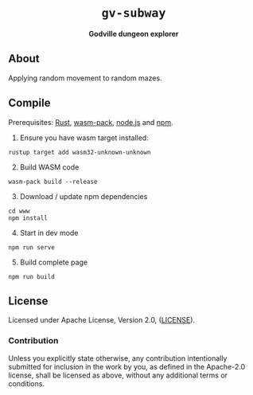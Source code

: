 <div align="center">

  <h1><code>gv-subway</code></h1>

  <strong>Godville dungeon explorer</strong>

</div>

## About

Applying random movement to random mazes.

## Compile

Prerequisites: [Rust](https://www.rust-lang.org/learn/get-started), [wasm-pack](https://rustwasm.github.io/wasm-pack/installer/), [node.js](https://nodejs.org/en/) and [npm](https://www.npmjs.com).

1. Ensure you have wasm target installed:
```
rustup target add wasm32-unknown-unknown
```

2. Build WASM code
```
wasm-pack build --release
```

3. Download / update npm dependencies
```
cd www
npm install
```

4. Start in dev mode
```
npm run serve
```

5. Build complete page
```
npm run build
```

## License

Licensed under Apache License, Version 2.0, ([LICENSE](LICENSE)).

### Contribution

Unless you explicitly state otherwise, any contribution intentionally
submitted for inclusion in the work by you, as defined in the Apache-2.0
license, shall be licensed as above, without any additional terms or
conditions.
